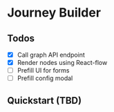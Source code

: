 # Journey Builder

## Todos

- [x] Call graph API endpoint
- [x] Render nodes using React-flow
- [ ] Prefill UI for forms
- [ ] Prefill config modal

## Quickstart (TBD)
